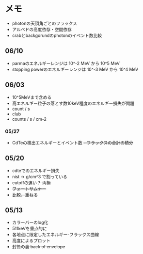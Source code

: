 # メモ
- photonの天頂角ごとのフラックス
- アルベドの高度依存・空間依存
- crabとbackgorundのphotonのイベント数比較

## 06/10
- parmaのエネルギーレンジは 10^-2 MeV から 10^5 MeV
- stopping powerのエネルギーレンジは 10^-3 MeV から 10^4 MeV

## 06/03

- 10^5MeVまで含める
- 高エネルギー粒子の落とす数10keV程度のエネルギー損失が問題
- count / s
- club
- counts / s / cm-2

### 05/27

- CdTeの検出エネルギーとイベント数
~~- フラックスの合計の積分~~

## 05/20

- cdteでのエネルギー損失
- nist -> g/cm^3 で割っている
- ~~cutoffの違い？ 両極~~
- ~~フォートサムナー~~
- ~~比較、重ねる~~

## 05/13

- カラーバーのlog化
- 511keVを重点的に
- 各地点に限定したエネルギー-フラックス曲線
- 高度によるプロット
- ~~封筒の裏 back of envelope~~

